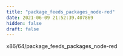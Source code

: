 ```yaml
---
title: "package_feeds_packages_node-red"
date: 2021-06-09 21:52:39.407869
hidden: false
draft: false
---
```


x86/64/package_feeds_packages_node-red

